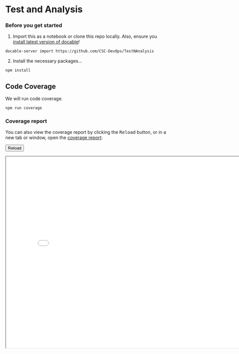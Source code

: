 # Test and Analysis

### Before you get started

1. Import this as a notebook or clone this repo locally. Also, ensure you [install latest version of docable](https://github.com/ottomatica/docable-notebooks/blob/master/docs/install.md)!

```bash
docable-server import https://github.com/CSC-DevOps/TestNAnalysis
```

2. Install the necessary packages...

```bash | {type: 'command'}
npm install
```

## Code Coverage

We will run code coverage.

```bash | {type: 'command'}
npm run coverage
```

### Coverage report



You can also view the coverage report by clicking the <kbd>Reload</kbd> button, or in a new tab or window, open the [coverage report](coverage/lcov-report/index.html):

<button onclick="window.frames['serviceFrameSend'].src+='';">Reload</button>
<iframe id="serviceFrameSend" src="./coverage/lcov-report/index.html" width="800" height="600"  frameborder="1">

